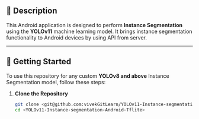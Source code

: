 ## 📱 Description

This Android application is designed to perform **Instance Segmentation** using the **YOLOv11** machine learning model. It brings instance segmentation functionality to Android devices by using API from server.

---

## 🚀 Getting Started

To use this repository for any custom **YOLOv8 and above** Instance Segmentation model, follow these steps:

1. **Clone the Repository**
   ```bash
   git clone <git@github.com:vivekGitLearn/YOLOv11-Instance-segmentation-Android-Tflite.git>
   cd <YOLOv11-Instance-segmentation-Android-Tflite>
